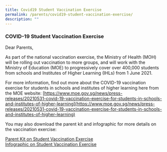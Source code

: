 ```yaml
---
title: Covid19 Student Vaccination Exercise
permalink: /parents/covid19-student-vaccination-exercise/
description: ""
---
```

### COVID-19 Student Vaccination Exercise

Dear Parents,

As part of the national vaccination exercise, the Ministry of Health (MOH) will be rolling out vaccination to more groups, and will work with the Ministry of Education (MOE) to progressively cover over 400,000 students from schools and Institutes of Higher Learning (IHLs) from 1 June 2021.

For more information, find out more about the COVID-19 vaccination exercise for students in schools and institutes of higher learning here from the MOE website: [https://www.moe.gov.sg/news/press-releases/20210531-covid-19-vaccination-exercise-for-students-in-schools-and-institutes-of-higher-learning](https://www.moe.gov.sg/news/press-releases/20210531-covid-19-vaccination-exercise-for-students-in-schools-and-institutes-of-higher-learning)

You may also download the parent kit and infographic for more details on the vaccination exercise:

[Parent Kit on Student Vaccination Exercise](/files/Parent-Kit-on-Student-Vaccination-Exercise.pdf) <br>
[Infographic on Student Vaccination Exercise](/files/Infographic-on-Student-Vaccination-Exercise.pdf)